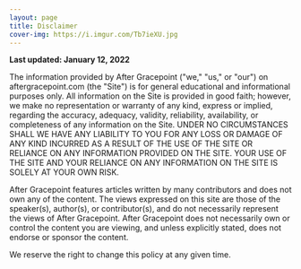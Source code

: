 ```yaml
---
layout: page
title: Disclaimer
cover-img: https://i.imgur.com/Tb7ieXU.jpg
---
```


**Last updated: January 12, 2022**

The information provided by After Gracepoint ("we," "us," or "our") on aftergracepoint.com (the "Site") is for general educational and informational purposes only. All information on the Site is provided in good faith; however, we make no representation or warranty of any kind, express or implied, regarding the accuracy, adequacy, validity, reliability, availability, or completeness of any information on the Site. UNDER NO CIRCUMSTANCES SHALL WE HAVE ANY LIABILITY TO YOU FOR ANY LOSS OR DAMAGE OF ANY KIND INCURRED AS A RESULT OF THE USE OF THE SITE OR RELIANCE ON ANY INFORMATION PROVIDED ON THE SITE. YOUR USE OF THE SITE AND YOUR RELIANCE ON ANY INFORMATION ON THE SITE IS SOLELY AT YOUR OWN RISK.

After Gracepoint features articles written by many contributors and does not own any of the content. The views expressed on this site are those of the speaker(s), author(s), or contributor(s), and do not necessarily represent the views of After Gracepoint. After Gracepoint does not necessarily own or control the content you are viewing, and unless explicitly stated, does not endorse or sponsor the content.

We reserve the right to change this policy at any given time.